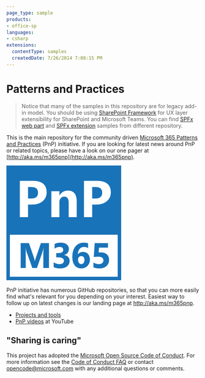 ```yaml
---
page_type: sample
products:
- office-sp
languages:
- csharp
extensions:
  contentType: samples
  createdDate: 7/26/2014 7:08:15 PM
---
```

# Patterns and Practices #

> Notice that many of the samples in this repository are for legacy add-in model. You should be using [SharePoint Framework](https://aka.ms/spfx) for UX layer extensibility for SharePoint and Microsoft Teams. You can find [SPFx web part](https://aka.ms/spfx-webparts) and [SPFx extension](https://aka.ms/spfx-webparts) samples from different repository.

This is the main repository for the community driven [Microsoft 365 Patterns and Practices](http://aka.ms/m365pnp) (PnP) initiative. If you are looking for latest news around PnP or related topics, please have a look on our one pager at [http://aka.ms/m365pnp](http://aka.ms/m365pnp). 

![M365 Patterns and Practices logo](https://github.com/pnp/media/blob/master/pnp-logos-squared/png/blue/300w/pnp-m365-blue-300.png?raw=true)

PnP initiative has numerous GitHub repositories, so that you can more easily find what's relevant for you depending on your interest. Easiest way to follow up on latest changes is our landing page at http://aka.ms/m365pnp. 

- [Projects and tools](http://aka.ms/m365pnp)
- [PnP videos](http://aka.ms/m365pnp-videos) at YouTube

## "Sharing is caring" 

This project has adopted the [Microsoft Open Source Code of Conduct](https://opensource.microsoft.com/codeofconduct/). For more information see the [Code of Conduct FAQ](https://opensource.microsoft.com/codeofconduct/faq/) or contact [opencode@microsoft.com](mailto:opencode@microsoft.com) with any additional questions or comments. 
  
